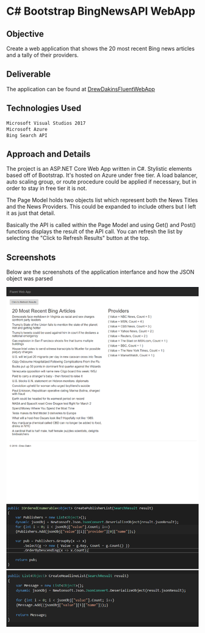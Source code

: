 # C# Bootstrap BingNewsAPI WebApp

## Objective
Create a web application that shows the 20 most recent Bing news articles and a tally of their providers. 

## Deliverable
The application can be found at [DrewDakinsFluentWebApp](https://fluentwebapp.azurewebsites.net/) 

## Technologies Used
```
Microsoft Visual Studios 2017
Microsoft Azure
Bing Search API 
```

## Approach and Details
The project is an ASP.NET Core Web App written in C#. Stylistic elements based off of Bootstrap. It's hosted on Azure under free tier. A load balancer, auto scaling group, or route procedure could be applied if necessary, but in order to stay in free tier it is not.

The Page Model holds two objects list which represent both the News Titles and the News Providers. This could be expanded to include others but I left it as just that detail.

Basically the API is called within the Page Model and using Get() and Post() functions displays the result of the API call. You can refresh the list by selecting the "Click to Refresh Results" button at the top.

## Screenshots

Below are the screenshots of the application interfance and how the JSON object was parsed

![alt_text](/images/AppPage.PNG)
![alt_text](/images/NewsProviderCode.PNG)
![alt_text](/images/NewsTitleCode.PNG)
